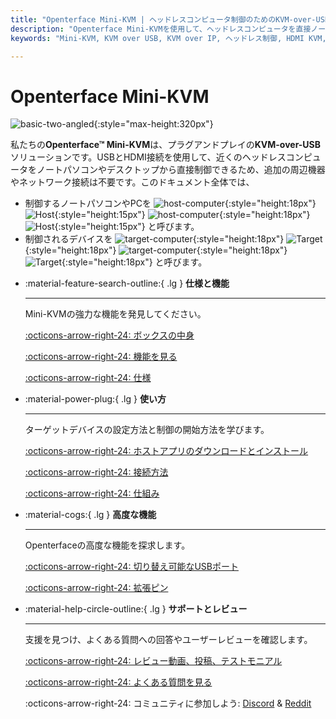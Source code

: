 ```yaml
---
title: "Openterface Mini-KVM | ヘッドレスコンピュータ制御のためのKVM-over-USBソリューション"
description: "Openterface Mini-KVMを使用して、ヘッドレスコンピュータを直接ノートパソコンから制御します。HDMIサポートのプラグアンドプレイKVM-over-USBソリューションで、ネットワークは不要です。開発者、ITプロフェッショナル、リモートワークステーションに最適です。"
keywords: "Mini-KVM, KVM over USB, KVM over IP, ヘッドレス制御, HDMI KVM, USB KVM, KVMスイッチ, KVMコンソール, USBクラッシュカートアダプター, JetKVM, NanoKVM, KiwiKVM, PiKVM, プラグアンドプレイKVM, VNC, コンピュータ周辺機器"

---
```


# **Openterface Mini-KVM**

![basic-two-angled](https://assets.openterface.com/images/product/basic-two-angled.jpg){:style="max-height:320px"}

私たちの**Openterface™ Mini-KVM**は、プラグアンドプレイの**KVM-over-USB**ソリューションです。USBとHDMI接続を使用して、近くのヘッドレスコンピュータをノートパソコンやデスクトップから直接制御できるため、追加の周辺機器やネットワーク接続は不要です。このドキュメント全体では、

- 制御するノートパソコンやPCを ![host-computer](https://assets.openterface.com/images/shell-icons/host-computer.svg#only-light){:style="height:18px"} ![Host](https://assets.openterface.com/images/shell-icons/host.svg#only-light){:style="height:15px"} ![host-computer](https://assets.openterface.com/images/shell-icons/host-computer_1.svg#only-dark){:style="height:18px"} ![Host](https://assets.openterface.com/images/shell-icons/host_1.svg#only-dark){:style="height:15px"} と呼びます。
- 制御されるデバイスを ![target-computer](https://assets.openterface.com/images/shell-icons/target-computer.svg#only-light){:style="height:18px"} ![Target](https://assets.openterface.com/images/shell-icons/target.svg#only-light){:style="height:18px"} ![target-computer](https://assets.openterface.com/images/shell-icons/target-computer_1.svg#only-dark){:style="height:18px"} ![Target](https://assets.openterface.com/images/shell-icons/target_1.svg#only-dark){:style="height:18px"} と呼びます。

<div class="grid cards" markdown>

-   :material-feature-search-outline:{ .lg } __仕様と機能__

    ---

    Mini-KVMの強力な機能を発見してください。

    [:octicons-arrow-right-24: ボックスの中身](/product/minikvm/whats-in-the-box/)

    [:octicons-arrow-right-24: 機能を見る](/product/minikvm/features)

    [:octicons-arrow-right-24: 仕様](/product/minikvm/specifications)

-   :material-power-plug:{ .lg } __使い方__

    ---

    ターゲットデバイスの設定方法と制御の開始方法を学びます。

    [:octicons-arrow-right-24: ホストアプリのダウンロードとインストール](/app)

    [:octicons-arrow-right-24: 接続方法](/product/minikvm/how-to-connect)

    [:octicons-arrow-right-24: 仕組み](/usb-kvm)

-   :material-cogs:{ .lg } __高度な機能__

    ---

    Openterfaceの高度な機能を探求します。

    [:octicons-arrow-right-24: 切り替え可能なUSBポート](/product/minikvm/usb-switch)

    [:octicons-arrow-right-24: 拡張ピン](/product/minikvm/extension-pins)

-   :material-help-circle-outline:{ .lg } __サポートとレビュー__

    ---

    支援を見つけ、よくある質問への回答やユーザーレビューを確認します。

    [:octicons-arrow-right-24: レビュー動画、投稿、テストモニアル](reviews)

    [:octicons-arrow-right-24: よくある質問を見る](/faq)

    :octicons-arrow-right-24: コミュニティに参加しよう: [Discord](/discord) & [Reddit](reddit)
    
</div>